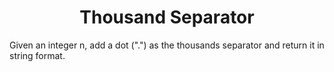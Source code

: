 ﻿<h1 align="center">Thousand Separator</h1>

Given an integer n, add a dot (".") as the thousands separator and return it in string format.